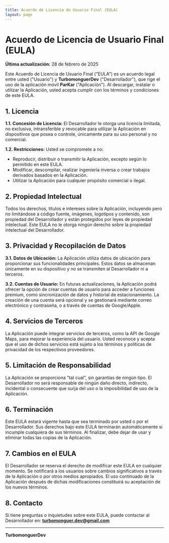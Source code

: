```yaml
---
title: Acuerdo de Licencia de Usuario Final (EULA)
layout: page
---
```


# Acuerdo de Licencia de Usuario Final (EULA)

**Última actualización:** 28 de febrero de 2025

Este Acuerdo de Licencia de Usuario Final ("EULA") es un acuerdo legal entre usted ("Usuario") y **TurbomonguerDev** ("Desarrollador"), que rige el uso de la aplicación móvil **ParKar** ("Aplicación"). Al descargar, instalar o utilizar la Aplicación, usted acepta cumplir con los términos y condiciones de este EULA.

## 1. Licencia

**1.1. Concesión de Licencia:** El Desarrollador le otorga una licencia limitada, no exclusiva, intransferible y revocable para utilizar la Aplicación en dispositivos que posea o controle, únicamente para su uso personal y no comercial.

**1.2. Restricciones:** Usted se compromete a no:
- Reproducir, distribuir o transmitir la Aplicación, excepto según lo permitido en este EULA.
- Modificar, descompilar, realizar ingeniería inversa o crear trabajos derivados basados en la Aplicación.
- Utilizar la Aplicación para cualquier propósito comercial o ilegal.

## 2. Propiedad Intelectual

Todos los derechos, títulos e intereses sobre la Aplicación, incluyendo pero no limitándose a código fuente, imágenes, logotipos y contenido, son propiedad del Desarrollador y están protegidos por leyes de propiedad intelectual. Este EULA no le otorga ningún derecho sobre la propiedad intelectual del Desarrollador.

## 3. Privacidad y Recopilación de Datos

**3.1. Datos de Ubicación:** La Aplicación utiliza datos de ubicación para proporcionar sus funcionalidades principales. Estos datos se almacenan únicamente en su dispositivo y no se transmiten al Desarrollador ni a terceros.

**3.2. Cuentas de Usuario:** En futuras actualizaciones, la Aplicación podrá ofrecer la opción de crear cuentas de usuario para acceder a funciones premium, como sincronización de datos y historial de estacionamiento. La creación de una cuenta será opcional y se gestionará mediante correo electrónico y contraseña, o a través de cuentas de Google/Apple.

## 4. Servicios de Terceros

La Aplicación puede integrar servicios de terceros, como la API de Google Maps, para mejorar la experiencia del usuario. Usted reconoce y acepta que el uso de dichos servicios está sujeto a los términos y políticas de privacidad de los respectivos proveedores.

## 5. Limitación de Responsabilidad

La Aplicación se proporciona "tal cual", sin garantías de ningún tipo. El Desarrollador no será responsable de ningún daño directo, indirecto, incidental o consecuente que surja del uso o la imposibilidad de uso de la Aplicación.

## 6. Terminación

Este EULA estará vigente hasta que sea terminado por usted o por el Desarrollador. Sus derechos bajo este EULA terminarán automáticamente si incumple cualquiera de sus términos. Al finalizar, debe dejar de usar y eliminar todas las copias de la Aplicación.

## 7. Cambios en el EULA

El Desarrollador se reserva el derecho de modificar este EULA en cualquier momento. Se notificará a los usuarios sobre cambios significativos a través de la Aplicación o por otros medios apropiados. El uso continuado de la Aplicación después de dichas modificaciones constituirá su aceptación de los nuevos términos.

## 8. Contacto

Si tiene preguntas o inquietudes sobre este EULA, puede contactar al Desarrollador en: **turbomonguer.dev@gmail.com**

---

**TurbomonguerDev**
